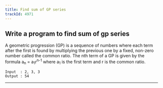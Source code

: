 ```yaml
---
title: Find sum of GP series
trackId: 4971
---
```


## Write a program to find sum of gp series

A geometric progression (GP) is a sequence of numbers where each term after the first is found by multiplying the previous one by a fixed, non-zero number called the common ratio. The nth term of a GP is given by the formula a<sub>n</sub> = a<sub>1</sub>r<sup>n-1</sup> where a<sub>1</sub> is the first term and r is the common ratio.

```
Input  : 2, 3, 3
Output : 54
```

---
